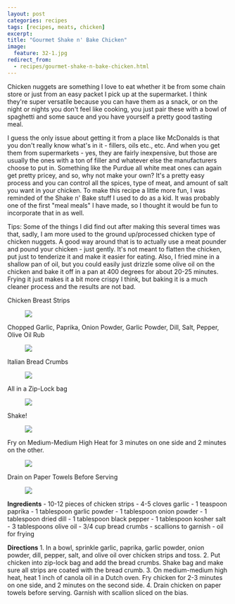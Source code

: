 ```yaml
---
layout: post
categories: recipes
tags: [recipes, meats, chicken]
excerpt: 
title: "Gourmet Shake n' Bake Chicken"
image:
  feature: 32-1.jpg
redirect_from: 
  - recipes/gourmet-shake-n-bake-chicken.html
---
```


Chicken nuggets are something I love to eat whether it be from some chain store or just from an easy packet I pick up at the supermarket.  I think they're super versatile because you can have them as a snack, or on the night or nights you don't feel like cooking, you just pair these with a bowl of spaghetti and some sauce and you have yourself a pretty good tasting meal.

I guess the only issue about getting it from a place like McDonalds is that you don't really know what's in it - fillers, oils etc., etc.  And when you get them from supermarkets - yes, they are fairly inexpensive, but those are usually the ones with a ton of filler and whatever else the manufacturers choose to put in. Something like the Purdue all white meat ones can again get pretty pricey, and so, why not make your own?  It's a pretty easy process and you can control all the spices, type of meat, and amount of salt you want in your chicken.  To make this recipe a little more fun, I was reminded of the Shake n' Bake stuff I used to do as a kid.  It was probably one of the first "meal meals" I have made, so I thought it would be fun to incorporate that in as well.

Tips: Some of the things I did find out after making this several times was that, sadly, I am more used to the ground up/processed chicken type of chicken nuggets.  A good way around that is to actually use a meat pounder and pound your chicken - just gently. It's not meant to flatten the chicken, put just to tenderize it and make it easier for eating.  Also, I fried mine in a shallow pan of oil, but you could easily just drizzle some olive oil on the chicken and bake it off in a pan at 400 degrees for about 20-25 minutes.  Frying it just makes it a bit more crispy I think, but baking it is a much cleaner process and the results are not bad.



Chicken Breast Strips

<figure> <img src='/images/32-2.jpg'> </figure>

Chopped Garlic, Paprika, Onion Powder, Garlic Powder, Dill, Salt, Pepper, Olive Oil Rub

<figure> <img src='/images/32-3.jpg'> </figure>

Italian Bread Crumbs

<figure> <img src='/images/32-4.jpg'> </figure>

All in a Zip-Lock bag

<figure> <img src='/images/32-5.jpg'> </figure>

Shake!

<figure> <img src='/images/32-6.jpg'> </figure>

Fry on Medium-Medium High Heat for 3 minutes on one side and 2 minutes on the other.

<figure> <img src='/images/32-7.jpg'> </figure>

Drain on Paper Towels Before Serving

<figure> <img src='/images/32-8.jpg'> </figure>
<section class='recipe'>
<p><strong>Ingredients</strong>
- 10-12 pieces of chicken strips
- 4-5 cloves garlic
- 1 teaspoon paprika
- 1 tablespoon garlic powder
- 1 tablespoon onion powder
- 1 tablespoon dried dill
- 1 tablespoon black pepper
- 1 tablespoon kosher salt
- 3 tablespoons olive oil
- 3/4 cup bread crumbs
- scallions to garnish
- oil for frying</p>

<p><strong>Directions</strong>
1. In a bowl, sprinkle garlic, paprika, garlic powder, onion powder, dill, pepper, salt, and olive oil over chicken strips and toss. 
2. Put chicken into zip-lock bag and add the bread crumbs.  Shake bag and make sure all strips are coated with the bread crumb.
3. On medium-medium high heat, heat 1 inch of canola oil in a Dutch oven.  Fry chicken for 2-3 minutes on one side, and 2 minutes on the second side.
4. Drain chicken on paper towels before serving. Garnish with scallion sliced on the bias.</p></section>